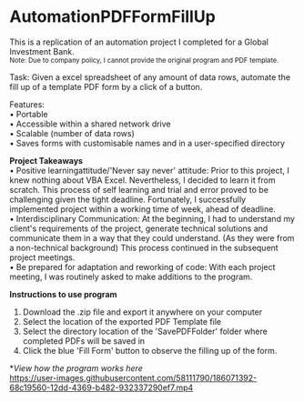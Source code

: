 # AutomationPDFFormFillUp

This is a replication of an automation project I completed for a Global Investment Bank.  
<sub> Note: Due to company policy, I cannot provide the original program and PDF template. </sub>

Task: Given a excel spreadsheet of any amount of data rows, automate the fill up of a template PDF form by a click of a button.

Features:   
•	Portable  
•	Accessible within a shared network drive  
•	Scalable (number of data rows)  
•	Saves forms with customisable names and in a user-specified directory  

**Project Takeaways**  
•	Positive learningattitude/'Never say never' attitude: Prior to this project, I knew nothing about VBA Excel. Nevertheless, I decided to learn it from scratch. This process of self learning and trial and error proved to be challenging given the tight deadline. Fortunately, I successfully implemented project within a working time of week, ahead of deadline.  
•	Interdisciplinary Communication: At the beginning, I had to understand my client's requirements of the project, generate technical solutions and communicate them in a way that they could understand. (As they were from a non-technical background) This process continued in the subsequent project meetings.  
•	Be prepared for adaptation and reworking of code: With each project meeting, I was routinely asked to make additions to the program.    


  
**Instructions to use program**  
1. Download the .zip file and export it anywhere on your computer  
2. Select the location of the exported PDF Template file   
3. Select the directory location of the 'SavePDFFolder' folder where completed PDFs will be saved in  
4. Click the blue 'Fill Form' button to observe the filling up of the form.  
  
**View how the program works here*  
https://user-images.githubusercontent.com/58111790/186071392-68c19560-12dd-4369-b482-932337290ef7.mp4

